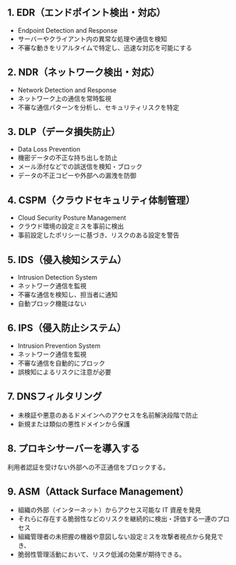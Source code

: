 ## 1. EDR（エンドポイント検出・対応）
- Endpoint Detection and Response
- サーバーやクライアント内の異常な処理や通信を検知
- 不審な動きをリアルタイムで特定し、迅速な対応を可能にする

## 2. NDR（ネットワーク検出・対応）
- Network Detection and Response
- ネットワーク上の通信を常時監視
- 不審な通信パターンを分析し、セキュリティリスクを特定

## 3. DLP（データ損失防止）
- Data Loss Prevention
- 機密データの不正な持ち出しを防止
- メール添付などでの誤送信を検知・ブロック
- データの不正コピーや外部への漏洩を防御

## 4. CSPM（クラウドセキュリティ体制管理）
- Cloud Security Posture Management
- クラウド環境の設定ミスを事前に検出
- 事前設定したポリシーに基づき、リスクのある設定を警告

## 5. IDS（侵入検知システム）
- Intrusion Detection System
- ネットワーク通信を監視
- 不審な通信を検知し、担当者に通知
- 自動ブロック機能はない

## 6. IPS（侵入防止システム）
- Intrusion Prevention System
- ネットワーク通信を監視
- 不審な通信を自動的にブロック
- 誤検知によるリスクに注意が必要

## 7. DNSフィルタリング
- 未検証や悪意のあるドメインへのアクセスを名前解決段階で防止
- 新規または類似の悪性ドメインから保護


## 8. プロキシサーバーを導入する
利用者認証を受けない外部への不正通信をブロックする。

## 9. ASM（Attack Surface Management）
- 組織の外部（インターネット）からアクセス可能な IT 資産を発見
- それらに存在する脆弱性などのリスクを継続的に検出・評価する一連のプロセス
- 組織管理者の未把握の機器や意図しない設定ミスを攻撃者視点から発見でき、
- 脆弱性管理活動において、リスク低減の効果が期待できる。
